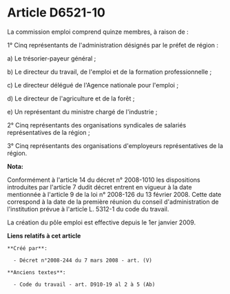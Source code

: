 # Article D6521-10

La commission emploi comprend quinze membres, à raison de :

1° Cinq représentants de l'administration désignés par le préfet de région :

a) Le trésorier-payeur général ;

b) Le directeur du travail, de l'emploi et de la formation professionnelle ;

c) Le directeur délégué de l'Agence nationale pour l'emploi ;

d) Le directeur de l'agriculture et de la forêt ;

e) Un représentant du ministre chargé de l'industrie ;

2° Cinq représentants des organisations syndicales de salariés représentatives de la région ;

3° Cinq représentants des organisations d'employeurs représentatives de la région.

**Nota:**

Conformément à l'article 14 du décret n° 2008-1010 les dispositions introduites par l'article 7 dudit décret entrent en
vigueur à la date mentionnée à l'article 9 de la loi n° 2008-126 du 13 février 2008. Cette date correspond à la date de la
première réunion du conseil d'administration de l'institution prévue à l'article L. 5312-1 du code du travail.

La création du pôle emploi est effective depuis le 1er janvier 2009.

**Liens relatifs à cet article**

	**Créé par**:

	  - Décret n°2008-244 du 7 mars 2008 - art. (V)

	**Anciens textes**:

	  - Code du travail - art. D910-19 al 2 à 5 (Ab)
